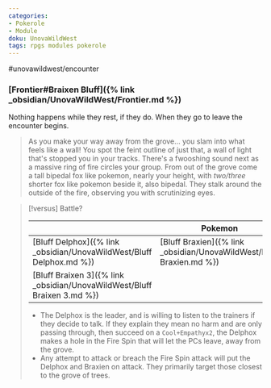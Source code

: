 ```yaml
---
categories:
- Pokerole
- Module
doku: UnovaWildWest
tags: rpgs modules pokerole
---
```

 #unovawildwest/encounter 
 
 ### [Frontier#Braixen Bluff]({% link _obsidian/UnovaWildWest/Frontier.md %})

Nothing happens while they rest, if they do. When they go to leave the encounter begins. 

> As you make your way away from the grove... you slam into what feels like a wall! You spot the feint outline of just that, a wall of light that's stopped you in your tracks. There's a fwooshing sound next as a massive ring of fire circles your group. From out of the grove come a tall bipedal fox like pokemon, nearly your height, with *two/three* shorter fox like pokemon beside it, also bipedal. They stalk around the outside of the fire, observing you with scrutinizing eyes.

> [!versus] Battle?
> 
> |                     | Pokemon           |                     |
> | ------------------- | ----------------- | ------------------- |
> | [Bluff Delphox]({% link _obsidian/UnovaWildWest/Bluff Delphox.md %})   | [Bluff Braxien]({% link _obsidian/UnovaWildWest/Bluff Braxien.md %}) | [Bluff Braixen 2]({% link _obsidian/UnovaWildWest/Bluff Braixen 2.md %}) |
> | [Bluff Braixen 3]({% link _obsidian/UnovaWildWest/Bluff Braixen 3.md %}) |                   |                     |
> 
> - The Delphox is the leader, and is willing to listen to the trainers if they decide to talk. If they explain they mean no harm and are only passing through, then succeed on a `Cool+Empathyx2`, the Delphox makes a hole in the Fire Spin that will let the PCs leave, away from the grove. 
> - Any attempt to attack or breach the Fire Spin attack will put the Delphox and Braxien on attack. They primarily target those closest to the grove of trees.
> 